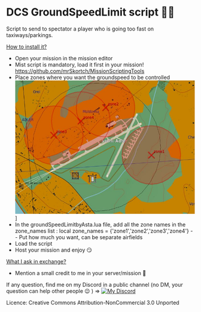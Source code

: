# DCS GroundSpeedLimit script 👮‍♂️
Script to send to spectator a player who is going too fast on taxiways/parkings.

<ins>How to install it?</ins>
- Open your mission in the mission editor
- Mist script is mandatory, load it first in your mission! https://github.com/mrSkortch/MissionScriptingTools
- Place zones where you want the groundspeed to be controlled
![ExampleZones](zonesExample.JPG)]
- In the groundSpeedLimitbyAsta.lua file, add all the zone names in the zone_names list : local zone_names = {'zone1','zone2','zone3','zone4'} -- Put how much you want, can be separate airfields
- Load the script
- Host your mission and enjoy 😏

<ins>What I ask in exchange?</ins>
- Mention a small credit to me in your server/mission 🥰

If any question, find me on my Discord in a public channel (no DM, your question can help other people 😉 ) =>
[![My Discord](https://cdn.discordapp.com/attachments/559138601573548052/999311782382424084/unknown.png)](https://discord.gg/ZUZdMzQ)

Licence: Creative Commons Attribution-NonCommercial 3.0 Unported